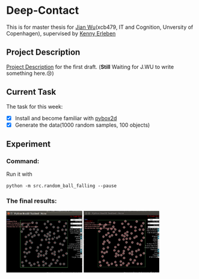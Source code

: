 # Deep-Contact

This is for master thesis for [Jian Wu](https://github.com/JaggerWu)(xcb479, IT and Cognition, Unversity of Copenhagen), supervised by [Kenny Erleben](http://diku.dk/english/staff/?pure=en/persons/110537)


## Project Description
	
[Project Description](https://github.com/JaggerWu/Deep-Contact/blob/master/Project_description.pdf) for the first draft.
(**Still** Waiting for J.WU to write something here.:cry:)

## Current Task

The task for this week:

  - [x] Install and become familiar with [pybox2d](https://github.com/pybox2d/pybox2d)
  - [x] Generate the data(1000 random samples, 100 objects)

## Experiment

### Command:

Run it with
```
python -m src.random_ball_falling --pause
```

### The final results:

<img src='https://github.com/JaggerWu/Deep-Contact/blob/master/example/nogravity.gif'
     width='40%' height='40%'>
<img src='https://github.com/JaggerWu/Deep-Contact/blob/master/example/normal.gif'
     width='40%' height='40%'>
